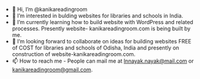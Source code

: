 - 👋 Hi, I’m @kanikareadingroom
- 👀 I’m interested in bulding websites for libraries and schools in India.
- 🌱 I’m currently learning how to build website with WordPress and related processes. Presently website- kanikareadingroom.com is being built by me.
- 💞️ I’m looking forward to collaborate on ideas for building websites FREE of COST for libraries and schools of Odisha, India and presently on construction of website-kanikareadingroom.com.
- 📫 How to reach me - People can mail me at lnnayak.nayak@mail.com or kanikareadingroom@gmail.com.
<!---
kanikareadingroom/kanikareadingroom is a ✨ special ✨ repository because its `README.md` (this file) appears on your GitHub profile.
You can click the Preview link to take a look at your changes.
--->
